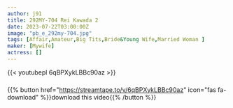 ```yaml
---
author: j91
title: 292MY-704 Rei Kawada 2
date: 2023-07-22T03:00:00Z
image: "pb_e_292my-704.jpg"
tags: [Affair,Amateur,Big Tits,Bride&Young Wife,Married Woman ]
maker: [Mywife]
actress: []
---
```



{{< youtubepl 6qBPXykLBBc90az >}}
###

{{% button href="https://streamtape.to/v/6qBPXykLBBc90az" icon="fas fa-download" %}}download this video{{% /button %}}

